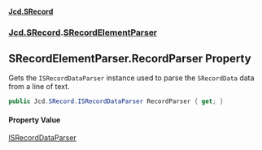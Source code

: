 #### [Jcd.SRecord](index.md 'index')
### [Jcd.SRecord](Jcd.SRecord.md 'Jcd.SRecord').[SRecordElementParser](Jcd.SRecord.SRecordElementParser.md 'Jcd.SRecord.SRecordElementParser')

## SRecordElementParser.RecordParser Property

Gets the `ISRecordDataParser` instance used to parse the `SRecordData` data  
from a line of text.

```csharp
public Jcd.SRecord.ISRecordDataParser RecordParser { get; }
```

#### Property Value
[ISRecordDataParser](Jcd.SRecord.ISRecordDataParser.md 'Jcd.SRecord.ISRecordDataParser')